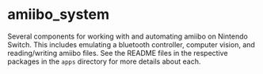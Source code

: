 # amiibo_system

Several components for working with and automating amiibo on Nintendo Switch.
This includes emulating a bluetooth controller, computer vision, and reading/writing
amiibo files. See the README files in the respective packages in the `apps` directory
for more details about each.
